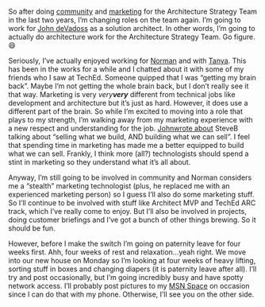 So after doing
[community](http://devhawk.net/Today+Is+The+Last+Day+Of+My+Life+So+Far.aspx)
and
[marketing](http://devhawk.net/Atlas+Brand+View+Wabi+Sabi++And+DevHawk.aspx)
for the Architecture Strategy Team in the last two years, I’m changing
roles on the team again. I’m going to work for [John
deVadoss](http://blogs.msdn.com/jdevados/) as a solution architect. In
other words, I’m going to actually do architecture work for the
Architecture Strategy Team. Go figure.
:smile:

Seriously, I’ve actually enjoyed working for
[Norman](http://atlasbrandview.blogspot.com/) and with
[Tanya](http://spaces.msn.com/members/wabi-sabi/). This has been in the
works for a while and I chatted about it with some of my friends who I
saw at TechEd. Someone quipped that I was “getting my brain back”. Maybe
I’m not getting the whole brain back, but I don’t really see it that
way. Marketing is very *very**very*** different from technical jobs like
development and architecture but it’s just as hard. However, it does use
a different part of the brain. So while I’m excited to moving into a
role that plays to my strength, I’m walking away from my marketing
experience with a new respect and understanding for the job.
[John](http://johnporcaro.typepad.com/blog/)[wrote
about](http://johnporcaro.typepad.com/blog/2005/06/reengineering_m.html)
SteveB talking about “selling what we build, AND building what we can
sell”. I feel that spending time in marketing has made me a better
equipped to build what we can sell. Frankly, I think more (all?)
technologists should spend a stint in marketing so they understand what
it’s all about.

Anyway, I’m still going to be involved in community and Norman considers
me a “stealth” marketing technologist (plus, he replaced me with an
experienced marketing person) so I guess I’ll also do some marketing
stuff. So I’ll continue to be involved with stuff like Architect MVP and
TechEd ARC track, which I’ve really come to enjoy. But I’ll also be
involved in projects, doing customer briefings and I’ve got a bunch of
other things brewing. So it should be fun.

However, before I make the switch I’m going on paternity leave for four
weeks first. Ahh, four weeks of rest and relaxation…yeah right. We move
into our new house on Monday so I’m looking at four weeks of heavy
lifting, sorting stuff in boxes and changing diapers (it is paternity
leave after all). I’ll try and post occasionally, but I’m going
incredibly busy and have spotty network access. I’ll probably post
pictures to my [MSN Space](http://spaces.msn.com/members/devhawk/) on
occasion since I can do that with my phone. Otherwise, I’ll see you on
the other side.

